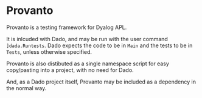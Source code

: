 # Provanto
Provanto is a testing framework for Dyalog APL.

It is inlcuded with Dado, and may be run with the user command `]dada.Runtests`. Dado expects the code to be in 
`Main` and the tests to be in `Tests`, unless otherwise specified.  

Provanto is also distibuted as a single namespace script for easy copy/pasting into a project, with no need for
Dado.

And, as a Dado project itself, Provanto may be included as a dependency in the normal way. 
